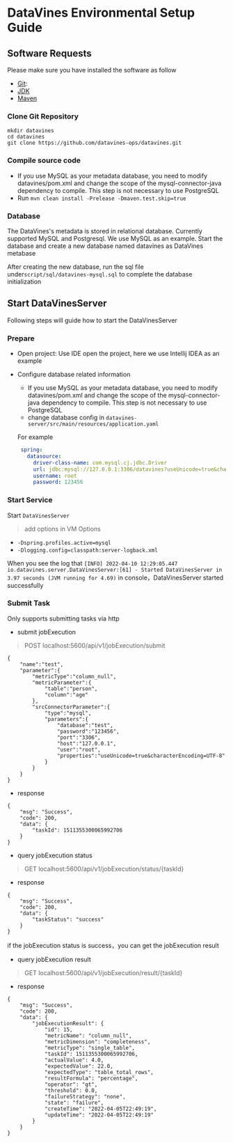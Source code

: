 # DataVines Environmental Setup Guide

## Software Requests

Please make sure you have installed the software as follow

* [Git](https://git-scm.com/downloads): 
* [JDK](https://www.oracle.com/technetwork/java/javase/downloads/index.html)
* [Maven](http://maven.apache.org/download.cgi)

### Clone Git Repository

```
mkdir datavines
cd datavines
git clone https://github.com/datavines-ops/datavines.git
```
### Compile source code  

* If you use MySQL as your metadata database, you need to modify datavines/pom.xml and change the scope of the mysql-connector-java dependency to compile. This step is not necessary to use PostgreSQL
* Run ` mvn clean install -Prelease -Dmaven.test.skip=true ` 

### Database

The DataVines's metadata is stored in relational database. Currently supported MySQL and Postgresql. We use MySQL as an example. Start the database and create a new database named datavines as DataVines metabase

After creating the new database, run the sql file under`script/sql/datavines-mysql.sql` to complete the database initialization

## Start DataVinesServer

Following steps will guide how to start the DataVinesServer

### Prepare

* Open project: Use IDE open the project, here we use Intellij IDEA as an example

* Configure database related information
  * If you use MySQL as your metadata database, you need to modify datavines/pom.xml and change the scope of the mysql-connector-java dependency to compile. This step is not necessary to use PostgreSQL
  * change database config in  `datavines-server/src/main/resources/application.yaml` 

  For example
  ```application.yaml
   spring:
     datasource:
       driver-class-name: com.mysql.cj.jdbc.Driver
       url: jdbc:mysql://127.0.0.1:3306/datavines?useUnicode=true&characterEncoding=UTF-8
       username: root
       password: 123456
  ```

### Start Service

Start `DataVinesServer`

> add options in VM Options 
 - `-Dspring.profiles.active=mysql` 
 - `-Dlogging.config=classpath:server-logback.xml` 
 
When you see the log that `[INFO] 2022-04-10 12:29:05.447 io.datavines.server.DataVinesServer:[61] - Started DataVinesServer in 3.97 seconds (JVM running for 4.69)` in console，DataVinesServer started successfully

### Submit Task
Only supports submitting tasks via http
- submit jobExecution
> POST localhost:5600/api/v1/jobExecution/submit
```
{
    "name":"test",
    "parameter":{
        "metricType":"column_null",
        "metricParameter":{
            "table":"person",
            "column":"age"
        },
        "srcConnectorParameter":{
            "type":"mysql",
            "parameters":{
                "database":"test",
                "password":"123456",
                "port":"3306",
                "host":"127.0.0.1",
                "user":"root",
                "properties":"useUnicode=true&characterEncoding=UTF-8"
            }
        }
    }
}
```
- response
```
{
    "msg": "Success",
    "code": 200,
    "data": {
        "taskId": 1511355300065992706
    }
}
```
- query jobExecution status
> GET localhost:5600/api/v1/jobExecution/status/{taskId}

- response
```
{
    "msg": "Success",
    "code": 200,
    "data": {
        "taskStatus": "success"
    }
}
```
if the jobExecution status is success，you can get the jobExecution result 

- query jobExecution result
> GET localhost:5600/api/v1/jobExecution/result/{taskId}

- response
```
{
    "msg": "Success",
    "code": 200,
    "data": {
        "jobExecutionResult": {
            "id": 15,
            "metricName": "column_null",
            "metricDimension": "completeness",
            "metricType": "single_table",
            "taskId": 1511355300065992706,
            "actualValue": 4.0,
            "expectedValue": 22.0,
            "expectedType": "table_total_rows",
            "resultFormula": "percentage",
            "operator": "gt",
            "threshold": 0.0,
            "failureStrategy": "none",
            "state": "failure",
            "createTime": "2022-04-05T22:49:19",
            "updateTime": "2022-04-05T22:49:19"
        }
    }
}
```